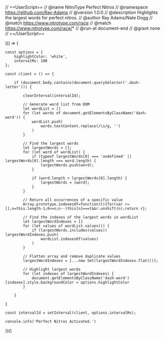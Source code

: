 // ==UserScript==
// @name         NitroType Perfect Nitros
// @namespace    https://github.com/Ray-Adams
// @version      1.0.0
// @description  Highlights the largest words for perfect nitros.
// @author       Ray Adams/Nate Dogg
// @match        https://www.nitrotype.com/race
// @match        https://www.nitrotype.com/race/*
// @run-at       document-end
// @grant        none
// ==/UserScript==
 
(() => {
 
    const options = {
        highlightColor: 'white',
        intervalMs: 100
    };
 
    const client = () => {
 
        if (document.body.contains(document.querySelector('.dash-letter'))) {
 
            clearInterval(intervalId);
 
            // Generate word list from DOM
            let wordList = []
            for (let words of document.getElementsByClassName('dash-word')) {
                wordList.push(
                    words.textContent.replace(/\s/g, '')
                )
            }
 
            // Find the largest words
            let largestWords = [];
            for (let word of wordList) {
                if (typeof largestWords[0] === 'undefined' || largestWords[0].length === word.length) {
                    largestWords.push(word);
                }
 
                if (word.length > largestWords[0].length) {
                    largestWords = [word];
                }
            }
 
            // Return all occurrences of a specific value
            Array.prototype.indexesOf=function(t){for(var r=[],n=this.length-1;0<=n;n--)this[n]===t&&r.unshift(n);return r};
 
            // Find the indexes of the largest words in wordList
            let largestWordIndexes = []
            for (let values of wordList.values()) {
                if (largestWords.includes(values)) largestWordIndexes.push(
                    wordList.indexesOf(values)
                )
            }
 
            // Flatten array and remove duplicate values
            largestWordIndexes = [...new Set(largestWordIndexes.flat())];
 
            // Highlight largest words
            for (let indexes of largestWordIndexes) {
                document.getElementsByClassName('dash-word')[indexes].style.backgroundColor = options.highlightColor
            }
 
        }
 
    }
 
    const intervalId = setInterval(client, options.intervalMs);
 
    console.info('Perfect Nitros Activated.')
 
})()
